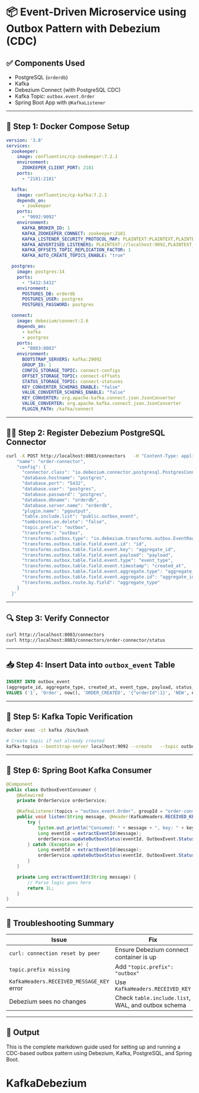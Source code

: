 
# 📦 Event-Driven Microservice using Outbox Pattern with Debezium (CDC)

## ✅ Components Used
- PostgreSQL (`orderdb`)
- Kafka
- Debezium Connect (with PostgreSQL CDC)
- Kafka Topic: `outbox.event.Order`
- Spring Boot App with `@KafkaListener`

---

## 🐳 Step 1: Docker Compose Setup

```yaml
version: '3.8'
services:
  zookeeper:
    image: confluentinc/cp-zookeeper:7.2.1
    environment:
      ZOOKEEPER_CLIENT_PORT: 2181
    ports:
      - "2181:2181"

  kafka:
    image: confluentinc/cp-kafka:7.2.1
    depends_on:
      - zookeeper
    ports:
      - "9092:9092"
    environment:
      KAFKA_BROKER_ID: 1
      KAFKA_ZOOKEEPER_CONNECT: zookeeper:2181
      KAFKA_LISTENER_SECURITY_PROTOCOL_MAP: PLAINTEXT:PLAINTEXT,PLAINTEXT_INTERNAL:PLAINTEXT
      KAFKA_ADVERTISED_LISTENERS: PLAINTEXT://localhost:9092,PLAINTEXT_INTERNAL://kafka:29092
      KAFKA_OFFSETS_TOPIC_REPLICATION_FACTOR: 1
      KAFKA_AUTO_CREATE_TOPICS_ENABLE: "true"

  postgres:
    image: postgres:14
    ports:
      - "5432:5432"
    environment:
      POSTGRES_DB: orderdb
      POSTGRES_USER: postgres
      POSTGRES_PASSWORD: postgres

  connect:
    image: debezium/connect:2.6
    depends_on:
      - kafka
      - postgres
    ports:
      - "8083:8083"
    environment:
      BOOTSTRAP_SERVERS: kafka:29092
      GROUP_ID: 1
      CONFIG_STORAGE_TOPIC: connect-configs
      OFFSET_STORAGE_TOPIC: connect-offsets
      STATUS_STORAGE_TOPIC: connect-statuses
      KEY_CONVERTER_SCHEMAS_ENABLE: "false"
      VALUE_CONVERTER_SCHEMAS_ENABLE: "false"
      KEY_CONVERTER: org.apache.kafka.connect.json.JsonConverter
      VALUE_CONVERTER: org.apache.kafka.connect.json.JsonConverter
      PLUGIN_PATH: /kafka/connect
```

---

## 🧑‍💻 Step 2: Register Debezium PostgreSQL Connector

```bash
curl -X POST http://localhost:8083/connectors   -H "Content-Type: application/json"   -d '{
    "name": "order-connector",
    "config": {
      "connector.class": "io.debezium.connector.postgresql.PostgresConnector",
      "database.hostname": "postgres",
      "database.port": "5432",
      "database.user": "postgres",
      "database.password": "postgres",
      "database.dbname": "orderdb",
      "database.server.name": "orderdb",
      "plugin.name": "pgoutput",
      "table.include.list": "public.outbox_event",
      "tombstones.on.delete": "false",
      "topic.prefix": "outbox",
      "transforms": "outbox",
      "transforms.outbox.type": "io.debezium.transforms.outbox.EventRouter",
      "transforms.outbox.table.field.event.id": "id",
      "transforms.outbox.table.field.event.key": "aggregate_id",
      "transforms.outbox.table.field.event.payload": "payload",
      "transforms.outbox.table.field.event.type": "event_type",
      "transforms.outbox.table.field.event.timestamp": "created_at",
      "transforms.outbox.table.field.event.aggregate.type": "aggregate_type",
      "transforms.outbox.table.field.event.aggregate.id": "aggregate_id",
      "transforms.outbox.route.by.field": "aggregate_type"
    }
  }'
```

---

## 🔍 Step 3: Verify Connector

```bash
curl http://localhost:8083/connectors
curl http://localhost:8083/connectors/order-connector/status
```

---

## 📥 Step 4: Insert Data into `outbox_event` Table

```sql
INSERT INTO outbox_event 
(aggregate_id, aggregate_type, created_at, event_type, payload, status, updated_at)
VALUES ('1', 'Order', now(), 'ORDER_CREATED', '{"orderId":1}', 'NEW', now());
```

---

## 🧪 Step 5: Kafka Topic Verification

```bash
docker exec -it kafka /bin/bash

# Create topic if not already created
kafka-topics --bootstrap-server localhost:9092 --create   --topic outbox.event.Order --replication-factor 1 --partitions 1
```

---

## 🎯 Step 6: Spring Boot Kafka Consumer

```java
@Component
public class OutboxEventConsumer {
    @Autowired
    private OrderService orderService;

    @KafkaListener(topics = "outbox.event.Order", groupId = "order-consumer")
    public void listen(String message, @Header(KafkaHeaders.RECEIVED_KEY) String key) {
        try {
            System.out.println("Consumed: " + message + ", key: " + key);
            Long eventId = extractEventId(message);
            orderService.updateOutboxStatus(eventId, OutboxEvent.Status.PUBLISHED);
        } catch (Exception e) {
            Long eventId = extractEventId(message);
            orderService.updateOutboxStatus(eventId, OutboxEvent.Status.FAILED);
        }
    }

    private Long extractEventId(String message) {
        // Parse logic goes here
        return 1L;
    }
}
```

---

## 🧠 Troubleshooting Summary

| Issue | Fix |
|------|-----|
| `curl: connection reset by peer` | Ensure Debezium connect container is up |
| `topic.prefix missing` | Add `"topic.prefix": "outbox"` |
| `KafkaHeaders.RECEIVED_MESSAGE_KEY` error | Use `KafkaHeaders.RECEIVED_KEY` |
| Debezium sees no changes | Check `table.include.list`, WAL, and outbox schema |

---

## 📂 Output

This is the complete markdown guide used for setting up and running a CDC-based outbox pattern using Debezium, Kafka, PostgreSQL, and Spring Boot.
# KafkaDebezium

